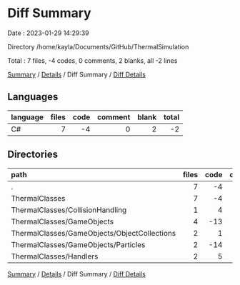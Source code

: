 # Diff Summary

Date : 2023-01-29 14:29:39

Directory /home/kayla/Documents/GitHub/ThermalSimulation

Total : 7 files,  -4 codes, 0 comments, 2 blanks, all -2 lines

[Summary](results.md) / [Details](details.md) / Diff Summary / [Diff Details](diff-details.md)

## Languages
| language | files | code | comment | blank | total |
| :--- | ---: | ---: | ---: | ---: | ---: |
| C# | 7 | -4 | 0 | 2 | -2 |

## Directories
| path | files | code | comment | blank | total |
| :--- | ---: | ---: | ---: | ---: | ---: |
| . | 7 | -4 | 0 | 2 | -2 |
| ThermalClasses | 7 | -4 | 0 | 2 | -2 |
| ThermalClasses/CollisionHandling | 1 | 4 | 0 | 2 | 6 |
| ThermalClasses/GameObjects | 4 | -13 | 0 | 0 | -13 |
| ThermalClasses/GameObjects/ObjectCollections | 2 | 1 | 0 | 1 | 2 |
| ThermalClasses/GameObjects/Particles | 2 | -14 | 0 | -1 | -15 |
| ThermalClasses/Handlers | 2 | 5 | 0 | 0 | 5 |

[Summary](results.md) / [Details](details.md) / Diff Summary / [Diff Details](diff-details.md)